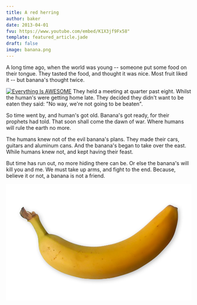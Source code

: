 ```yaml
---
title: A red herring
author: baker
date: 2013-04-01
fvu: https://www.youtube.com/embed/K1X3jf9Fx58" 
template: featured_article.jade
draft: false
image: banana.png
---
```


A long time ago, when the world was young -- someone put some food on their tongue.
They tasted the food, and thought it was nice. Most fruit liked it -- but banana's thought twice.
<span class="more"></span>

[![Everything Is AWESOME](http://img.youtube.com/vi/StTqXEQ2l-Y/0.jpg)](https://www.youtube.com/watch?v=StTqXEQ2l-Y "Everything Is AWESOME")
They held a meeting at quarter past eight.
Whilst the human's were getting home late.
They decided they didn't want to be eaten they said:
"No way, we're not going to be beaten".

So time went by, and human's got old.
Banana's got ready, for their prophets had told.
That soon shall come the dawn of war.
Where humans will rule the earth no more.

The humans knew not of the evil banana's plans.
They made their cars, guitars and aluminum cans.
And the banana's began to take over the east.
While humans knew not, and kept having their feast.

But time has run out, no more hiding there can be.
Or else the banana's will kill you and me.
We must take up arms, and fight to the end.
Because, believe it or not, a banana is not a friend.

![a banana](banana.png)

